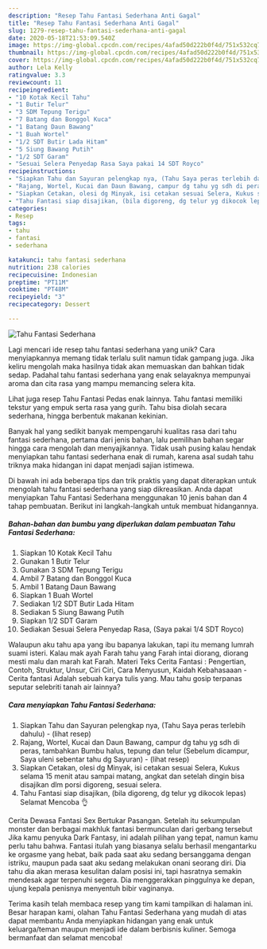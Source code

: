 ```yaml
---
description: "Resep Tahu Fantasi Sederhana Anti Gagal"
title: "Resep Tahu Fantasi Sederhana Anti Gagal"
slug: 1279-resep-tahu-fantasi-sederhana-anti-gagal
date: 2020-05-18T21:53:09.540Z
image: https://img-global.cpcdn.com/recipes/4afad50d222b0f4d/751x532cq70/tahu-fantasi-sederhana-foto-resep-utama.jpg
thumbnail: https://img-global.cpcdn.com/recipes/4afad50d222b0f4d/751x532cq70/tahu-fantasi-sederhana-foto-resep-utama.jpg
cover: https://img-global.cpcdn.com/recipes/4afad50d222b0f4d/751x532cq70/tahu-fantasi-sederhana-foto-resep-utama.jpg
author: Lela Kelly
ratingvalue: 3.3
reviewcount: 11
recipeingredient:
- "10 Kotak Kecil Tahu"
- "1 Butir Telur"
- "3 SDM Tepung Terigu"
- "7 Batang dan Bonggol Kuca"
- "1 Batang Daun Bawang"
- "1 Buah Wortel"
- "1/2 SDT Butir Lada Hitam"
- "5 Siung Bawang Putih"
- "1/2 SDT Garam"
- "Sesuai Selera Penyedap Rasa Saya pakai 14 SDT Royco"
recipeinstructions:
- "Siapkan Tahu dan Sayuran pelengkap nya, (Tahu Saya peras terlebih dahulu)             (lihat resep)"
- "Rajang, Wortel, Kucai dan Daun Bawang, campur dg tahu yg sdh di peras, tambahkan Bumbu halus, tepung dan telur (Sebelum dicampur, Saya uleni sebentar tahu dg Sayuran)             (lihat resep)"
- "Siapkan Cetakan, olesi dg Minyak, isi cetakan sesuai Selera, Kukus selama 15 menit atau sampai matang, angkat dan setelah dingin bisa disajikan dlm porsi digoreng, sesuai selera."
- "Tahu Fantasi siap disajikan, (bila digoreng, dg telur yg dikocok lepas) Selamat Mencoba 👌"
categories:
- Resep
tags:
- tahu
- fantasi
- sederhana

katakunci: tahu fantasi sederhana 
nutrition: 238 calories
recipecuisine: Indonesian
preptime: "PT11M"
cooktime: "PT48M"
recipeyield: "3"
recipecategory: Dessert

---
```



![Tahu Fantasi Sederhana](https://img-global.cpcdn.com/recipes/4afad50d222b0f4d/751x532cq70/tahu-fantasi-sederhana-foto-resep-utama.jpg)

Lagi mencari ide resep tahu fantasi sederhana yang unik? Cara menyiapkannya memang tidak terlalu sulit namun tidak gampang juga. Jika keliru mengolah maka hasilnya tidak akan memuaskan dan bahkan tidak sedap. Padahal tahu fantasi sederhana yang enak selayaknya mempunyai aroma dan cita rasa yang mampu memancing selera kita.

Lihat juga resep Tahu Fantasi Pedas enak lainnya. Tahu fantasi memiliki tekstur yang empuk serta rasa yang gurih. Tahu bisa diolah secara sederhana, hingga berbentuk makanan kekinian.

Banyak hal yang sedikit banyak mempengaruhi kualitas rasa dari tahu fantasi sederhana, pertama dari jenis bahan, lalu pemilihan bahan segar hingga cara mengolah dan menyajikannya. Tidak usah pusing kalau hendak menyiapkan tahu fantasi sederhana enak di rumah, karena asal sudah tahu triknya maka hidangan ini dapat menjadi sajian istimewa.


Di bawah ini ada beberapa tips dan trik praktis yang dapat diterapkan untuk mengolah tahu fantasi sederhana yang siap dikreasikan. Anda dapat menyiapkan Tahu Fantasi Sederhana menggunakan 10 jenis bahan dan 4 tahap pembuatan. Berikut ini langkah-langkah untuk membuat hidangannya.

<!--inarticleads1-->

##### Bahan-bahan dan bumbu yang diperlukan dalam pembuatan Tahu Fantasi Sederhana:

1. Siapkan 10 Kotak Kecil Tahu
1. Gunakan 1 Butir Telur
1. Gunakan 3 SDM Tepung Terigu
1. Ambil 7 Batang dan Bonggol Kuca
1. Ambil 1 Batang Daun Bawang
1. Siapkan 1 Buah Wortel
1. Sediakan 1/2 SDT Butir Lada Hitam
1. Sediakan 5 Siung Bawang Putih
1. Siapkan 1/2 SDT Garam
1. Sediakan Sesuai Selera Penyedap Rasa, (Saya pakai 1/4 SDT Royco)


Walaupun aku tahu apa yang ibu bapanya lakukan, tapi itu memang lumrah suami isteri. Kalau mak ayah Farah tahu yang Farah intai diorang, diorang mesti malu dan marah kat Farah. Materi Teks Cerita Fantasi : Pengertian, Contoh, Struktur, Unsur, Ciri Ciri, Cara Menyusun, Kaidah Kebahasaaan - Cerita fantasi Adalah sebuah karya tulis yang. Mau tahu gosip terpanas seputar selebriti tanah air lainnya? 

<!--inarticleads2-->

##### Cara menyiapkan Tahu Fantasi Sederhana:

1. Siapkan Tahu dan Sayuran pelengkap nya, (Tahu Saya peras terlebih dahulu) -             (lihat resep)
1. Rajang, Wortel, Kucai dan Daun Bawang, campur dg tahu yg sdh di peras, tambahkan Bumbu halus, tepung dan telur (Sebelum dicampur, Saya uleni sebentar tahu dg Sayuran) -             (lihat resep)
1. Siapkan Cetakan, olesi dg Minyak, isi cetakan sesuai Selera, Kukus selama 15 menit atau sampai matang, angkat dan setelah dingin bisa disajikan dlm porsi digoreng, sesuai selera.
1. Tahu Fantasi siap disajikan, (bila digoreng, dg telur yg dikocok lepas) Selamat Mencoba 👌


Cerita Dewasa Fantasi Sex Bertukar Pasangan. Setelah itu sekumpulan monster dan berbagai makhluk fantasi bermunculan dari gerbang tersebut Jika kamu penyuka Dark Fantasy, ini adalah pilihan yang tepat, namun kamu perlu tahu bahwa. Fantasi itulah yang biasanya selalu berhasil mengantarku ke orgasme yang hebat, baik pada saat aku sedang bersanggama dengan istriku, maupun pada saat aku sedang melakukan onani seorang diri. Dia tahu dia akan merasa kesulitan dalam posisi ini, tapi hasratnya semakin mendesak agar terpenuhi segera. Dia menggerakkan pinggulnya ke depan, ujung kepala penisnya menyentuh bibir vaginanya. 

Terima kasih telah membaca resep yang tim kami tampilkan di halaman ini. Besar harapan kami, olahan Tahu Fantasi Sederhana yang mudah di atas dapat membantu Anda menyiapkan hidangan yang enak untuk keluarga/teman maupun menjadi ide dalam berbisnis kuliner. Semoga bermanfaat dan selamat mencoba!
